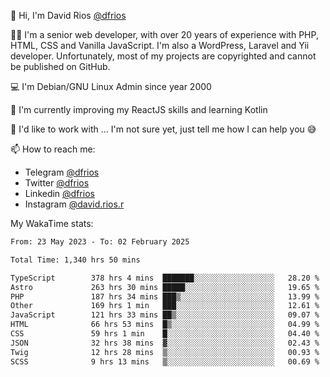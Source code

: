 👋 Hi, I'm David Rios [@dfrios](https://github.com/dfrios)

👨‍💻 I'm a senior web developer, with over 20 years of experience with PHP, HTML, CSS and Vanilla JavaScript. I'm also a WordPress, Laravel and Yii developer. Unfortunately, most of my projects are copyrighted and cannot be published on GitHub.

💻 I'm Debian/GNU Linux Admin since year 2000

🌱 I'm currently improving my ReactJS skills and learning Kotlin

💞️ I'd like to work with ... I'm not sure yet, just tell me how I can help you 😅


📫 How to reach me:
* Telegram [@dfrios](https://t.me/dfrios)
* Twitter [@dfrios](https://twitter.com/dfrios)
* Linkedin [@dfrios](https://linkedin.com/in/dfrios)
* Instagram [@david.rios.r](https://instagram.com/david.rios.r)



My WakaTime stats:
<!--START_SECTION:waka-->

```txt
From: 23 May 2023 - To: 02 February 2025

Total Time: 1,340 hrs 50 mins

TypeScript        378 hrs 4 mins  ███████░░░░░░░░░░░░░░░░░░   28.20 %
Astro             263 hrs 30 mins █████░░░░░░░░░░░░░░░░░░░░   19.65 %
PHP               187 hrs 34 mins ███▒░░░░░░░░░░░░░░░░░░░░░   13.99 %
Other             169 hrs 1 min   ███░░░░░░░░░░░░░░░░░░░░░░   12.61 %
JavaScript        121 hrs 33 mins ██▒░░░░░░░░░░░░░░░░░░░░░░   09.07 %
HTML              66 hrs 53 mins  █▒░░░░░░░░░░░░░░░░░░░░░░░   04.99 %
CSS               59 hrs 1 min    █░░░░░░░░░░░░░░░░░░░░░░░░   04.40 %
JSON              32 hrs 38 mins  ▓░░░░░░░░░░░░░░░░░░░░░░░░   02.43 %
Twig              12 hrs 28 mins  ▒░░░░░░░░░░░░░░░░░░░░░░░░   00.93 %
SCSS              9 hrs 13 mins   ▒░░░░░░░░░░░░░░░░░░░░░░░░   00.69 %
```

<!--END_SECTION:waka-->
